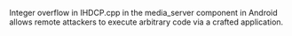 Integer overflow in IHDCP.cpp in the media_server component in Android allows remote attackers to execute arbitrary code via a crafted application.
